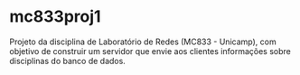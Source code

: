 # mc833proj1

Projeto da disciplina de Laboratório de Redes (MC833 - Unicamp), com objetivo de construir um servidor que envie aos clientes informações sobre disciplinas do banco de dados.
